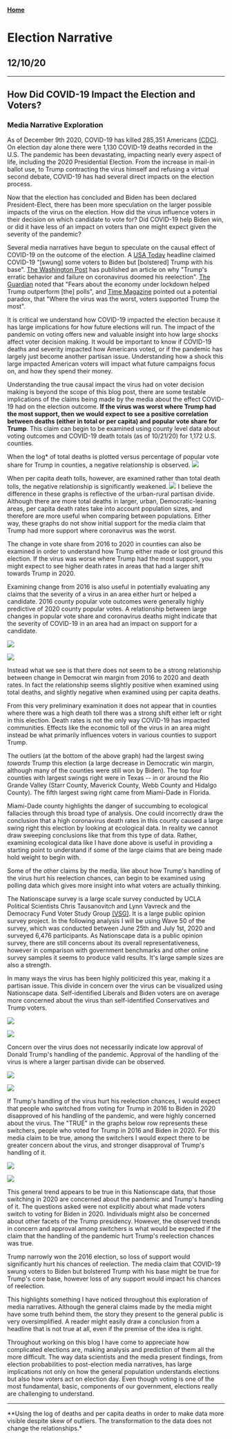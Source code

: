 #### [Home](https://cassidybargell.github.io/election_analytics/)

# Election Narrative
## 12/10/20

<hr>

## How Did COVID-19 Impact the Election and Voters?
### Media Narrative Exploration

As of December 9th 2020, COVID-19 has killed 285,351 Americans [(CDC)](https://covid.cdc.gov/covid-data-tracker/#cases_casesper100klast7days). On election day alone there were 1,130 COVID-19 deaths recorded in the U.S. The pandemic has been devastating, impacting nearly every aspect of life, including the 2020 Presidential Election. From the increase in mail-in ballot use, to Trump contracting the virus himself and refusing a virtual second debate, COVID-19 has had several direct impacts on the election process.

Now that the election has concluded and Biden has been declared President-Elect, there has been more speculation on the larger possible impacts of the virus on the election. How did the virus influence voters in their decision on which candidate to vote for? Did COVID-19 help Biden win, or did it have less of an impact on voters than one might expect given the severity of the pandemic? 

Several media narratives have begun to speculate on the causal effect of COVID-19 on the outcome of the election. A [USA Today](https://www.usatoday.com/story/news/politics/elections/2020/11/09/covid-19-shaped-2020-election-amid-split-biden-trump-response/3729201001/) headline claimed COVID-19 "[swung] some voters to Biden but [bolstered] Trump with his base". [The Washington Post](https://www-washingtonpost-com.ezp-prod1.hul.harvard.edu/elections/interactive/2020/trump-pandemic-coronavirus-election/ions/interactive/2020/trump-pandemic-coronavirus-election/) has published an article on why "Trump's erratic behavior and failure on coronavirus doomed his reelection". [The Guardian](https://www.theguardian.com/world/2020/nov/04/exit-polls-economy-covid-lockdown-trump) noted that "Fears about the economy under lockdown helped Trump outperform [the] polls", and [Time Magazine](https://time.com/5910256/covid-19-presidential-election-outcome/) pointed out a potential paradox, that "Where the virus was the worst, voters supported Trump the most".

It is critical we understand how COVID-19 impacted the election because it has large implications for how future elections will run. The impact of the pandemic on voting offers new and valuable insight into how large shocks affect voter decision making. It would be important to know if COVID-19 deaths and severity impacted how Americans voted, or if the pandemic has largely just become another partisan issue. Understanding how a shock this large impacted American voters will impact what future campaigns focus on, and how they spend their money.

Understanding the true causal impact the virus had on voter decision making is beyond the scope of this blog post, there are some testable implications of the claims being made by the media about the effect COVID-19 had on the election outcome. **If the virus was worst where Trump had the most support, then we would expect to see a positive correlation between deaths (either in total or per capita) and popular vote share for Trump**. This claim can begin to be examined using county level data about voting outcomes and COVID-19 death totals (as of 10/21/20) for 1,172 U.S. counties. 

When the log* of total deaths is plotted versus percentage of popular vote share for Trump in counties, a negative relationship is observed.
![](../figures/narrative/deaths_trumppct.png)

When per capita death tolls, however, are examined rather than total death tolls, the negative relationship is significantly weakened. 
![](../figures/narrative/percap_trumppct.png)
I believe the difference in these graphs is reflective of the urban-rural partisan divide. Although there are more total deaths in larger, urban, Democratic-leaning areas, per capita death rates take into account population sizes, and therefore are more useful when comparing between populations. Either way, these graphs do not show initial support for the media claim that Trump had more support where coronavirus was the worst.

The change in vote share from 2016 to 2020 in counties can also be examined in order to understand how Trump either made or lost ground this election. If the virus was worse where Trump had the most support, you might expect to see higher death rates in areas that had a larger shift towards Trump in 2020.

Examining change from 2016 is also useful in potentially evaluating any claims that the severity of a virus in an area either hurt or helped a candidate. 2016 county popular vote outcomes were generally highly predictive of 2020 county popular votes. A relationship between large changes in popular vote share and coronavirus deaths might indicate that the severity of COVID-19 in an area had an impact on support for a candidate. 

![](../figures/narrative/total_change.png)

![](../figures/narrative/percap_change.png)

Instead what we see is that there does not seem to be a strong relationship between change in Democrat win margin from 2016 to 2020 and death rates. In fact the relationship seems slightly positive when examined using total deaths, and slightly negative when examined using per capita deaths.

From this very preliminary examination it does not appear that in counties where there was a high death toll there was a strong shift either left or right in this election. Death rates is not the only way COVID-19 has impacted communities. Effects like the economic toll of the virus in an area might instead be what primarily influences voters in various counties to support Trump.

The outliers (at the bottom of the above graph) had the largest swing *towards* Trump this election (a large decrease in Democratic win margin, although many of the counties were still won by Biden). The top four counties with largest swings right were in Texas -- in or around the Rio Grande Valley (Starr County, Maverick County, Webb County and Hidalgo County). The fifth largest swing right came from Miami-Dade in Florida.

Miami-Dade county highlights the danger of succumbing to ecological fallacies through this broad type of analysis. One could incorrectly draw the conclusion that a high coronavirus death rates in this county caused a large swing right this election by looking at ecological data. In reality we cannot draw sweeping conclusions like that from this type of data. Rather, examining ecological data like I have done above is useful in providing a starting point to understand if some of the large claims that are being made hold weight to begin with. 

Some of the other claims by the media, like about how Trump's handling of the virus hurt his reelection chances, can begin to be examined using polling data which gives more insight into what voters are actually thinking. 

The Nationscape survey is a large scale survey conducted by UCLA Political Scientists Chris Tausanovitch and Lynn Vavreck and the Democracy Fund Voter Study Group [(VSG)](https://www.voterstudygroup.org/publication/nationscape-data-set). It is a large public opinion survey project. In the following analysis I will be using Wave 50 of the survey, which was conducted between June 25th and July 1st, 2020 and surveyed 6,476 participants. As Nationscape data is a public opinion survey, there are still concerns about its overall representativeness, however in comparison with government benchmarks and other online survey samples it seems to produce valid results. It's large sample sizes are also a strength.

In many ways the virus has been highly politicized this year, making it a partisan issue. This divide in concern over the virus can be visualized using Nationscape data. Self-identified Liberals and Biden voters are on average more concerned about the virus than self-identified Conservatives and Trump voters. 

![](../figures/narrative/partisan_concern.png)

![](../figures/narrative/vote-2020_concern.png)

Concern over the virus does not necessarily indicate low approval of Donald Trump's handling of the pandemic. Approval of the handling of the virus is where a larger partisan divide can be observed.

![](../figures/narrative/concern_approval.png)

![](../figures/narrative/dem_approval.png)

If Trump's handling of the virus hurt his reelection chances, I would expect that people who switched from voting for Trump in 2016 to Biden in 2020 disapproved of his handling of the pandemic, and were highly concerned about the virus. The "TRUE" in the graphs below row represents these switchers, people who voted for Trump in 2016 and Biden in 2020. For this media claim to be true, among the switchers I would expect there to be greater concern about the virus, and stronger disapproval of Trump's handling of it.

![](../figures/narrative/switchers.png)

![](../figures/narrative/switcher_approve.png)

This general trend appears to be true in this Nationscape data, that those switching in 2020 are concerned about the pandemic and Trump's handling of it. The questions asked were not explicitly about what made voters switch to voting for Biden in 2020. Individuals might also be concerned about other facets of the Trump presidency. However, the observed trends in concern and approval among switchers is what would be expected if the claim that the handling of the pandemic hurt Trump's reelection chances was true.

Trump narrowly won the 2016 election, so loss of support would significantly hurt his chances of reelection. The media claim that COVID-19 swung voters to Biden but bolstered Trump with his base might be true for Trump's core base, however loss of any support would impact his chances of reelection. 

This highlights something I have noticed throughout this exploration of media narratives. Although the general claims made by the media might have some truth behind them, the story they present to the general public is very oversimplified. A reader might easily draw a conclusion from a headline that is not true at all, even if the premise of the idea is right. 

Throughout working on this blog I have come to appreciate how complicated elections are, making analysis and prediction of them all the more difficult. The way data scientists and the media present findings, from election probabilities to post-election media narratives, has large implications not only on how the general population understands elections but also how voters act on election day. Even though voting is one of the most fundamental, basic, components of our government, elections really are challenging to understand. 

<hr>
**Using the log of deaths and per capita deaths in order to make data more visible despite skew of outliers. The transformation to the data does not change the relationships.*